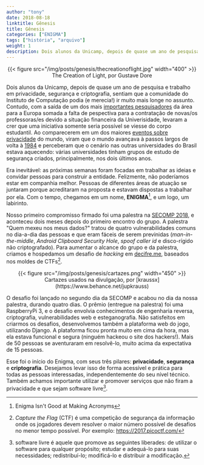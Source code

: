 ```yaml
---
author: "tony"
date: 2018-08-18
linktitle: Gênesis
title: Gênesis
categories: ["ENIGMA"]
tags: ["história", "arquivo"]
weight: 1
description: Dois alunos da Unicamp, depois de quase um ano de pesquisa e trabalho em privacidade, segurança e criptografia, sentiam que a comunidade do Instituto de Computação podia (e merecia!) ir muito mais longe no assunto. 
---
```


<center>
{{< figure src="/img/posts/genesis/thecreationoflight.jpg" width="400" >}}
The Creation of Light, por Gustave Dore
</center>


Dois alunos da Unicamp, depois de quase um ano de pesquisa e trabalho em 
privacidade, segurança e criptografia, sentiam que a comunidade do Instituto 
de Computação podia (e merecia!) ir muito mais longe no assunto. Contudo, com 
a saída de um dos mais 
[importantes pesquisadores](https://sites.google.com/site/dfaranha/) da área 
para a Europa somada a falta de pespectiva para a contratação de novas/os 
professoras/es devido a situação financeira da Univerisidade, levaram a crer 
que uma iniciativa somente seria possível se viesse do corpo estudantil. Ao 
comparecerem em um dos maiores 
[eventos sobre privacidade](https://cryptorave.org/) do mundo, viram que o 
mundo avançava à passos largos de volta à [1984](https://pt.wikipedia.org/wiki/Nineteen_Eighty-Four) e perceberam que o cenário nas outras universidades do Brasil estava aquecendo: várias universidades tinham grupos de estudo de segurança criados, principalmente, nos dois últimos anos.

Era inevitável: as próximas semanas foram focadas em trabalhar as ideias e 
convidar pessoas para construir a entidade. Felizmente, não poderíamos estar 
em companhia melhor. Pessoas de diferentes áreas de atuação  se juntaram porque 
acreditaram na proposta e estavam dispostas a trabalhar por ela. Com o tempo, 
chegamos em um nome, **ENIGMA**[^1], e um logo, um labirinto.

Nosso primeiro compromisso firmado foi uma palestra na [SECOMP 2018](https://secomp.com.br/), e aconteceu dois meses depois do primeiro encontro do grupo. A palestra "Quem mexeu nos meus dados?" tratou de quatro vulnerabilidades comuns no dia-a-dia das pessoas e que eram fáceis de serem previnidas (_man-in-the-middle_, _Android Clipboard Security Hole_, _spoof caller id_ e disco-rígido não criptografado). Para aumentar o alcance do grupo e da palestra, criamos e hospedamos um desafio de _hacking_ em [decifre.me](https://decifre.me), baseados nos moldes de CTFs[^2].

<center>
{{< figure src="/img/posts/genesis/cartazes.png" width="450" >}}
Cartazes usados na divulgação, por [kraussx](https://www.behance.net/jupkrauss)
</center>

O desafio foi lançado no segundo dia da SECOMP e acabou no dia da nossa palestra, durando quatro dias. O prêmio (entregue na palestra) foi uma RaspberryPi 3, e o desafio envolvia conhecimentos de engenharia reversa, criptografia, vulnerabilidades web e esteganografia. Não satisfeitos em criarmos os desafios, desenvolvemos também a plataforma web do jogo, utilizando Django. A plataforma ficou pronta muito em cima da hora, mas ela estava funcional e segura (ninguém hackeou o site dos hackers!). Mais de 50 pessoas se aventuraram em resolvê-lo, muito acima da expectativa de 15 pessoas.

Esse foi o início do Enigma, com seus três pilares: **privacidade**, **segurança** e **criptografia**. Desejamos levar isso de forma acessível e prática para todas as pessoas interessadas, independentemente do seu nível técnico. Também achamos importante utilizar e promover serviços que não firam a privacidade e que sejam software livre[^3].



[^1]: Enigma Isn't Good at Making Acronyms

[^2]: _Capture the Flag_ (CTF) é uma competição de segurança da informação onde os jogadores devem resolver o maior número possível de desafios no menor tempo possível. Por exemplo: https://2017.picoctf.com/

[^3]: software livre é aquele que promove as seguintes liberades: de utilizar o software para qualquer propósito; estudar e adequá-lo para suas necessidades; redistribuí-lo; modificá-lo e distribuir a modificação.
